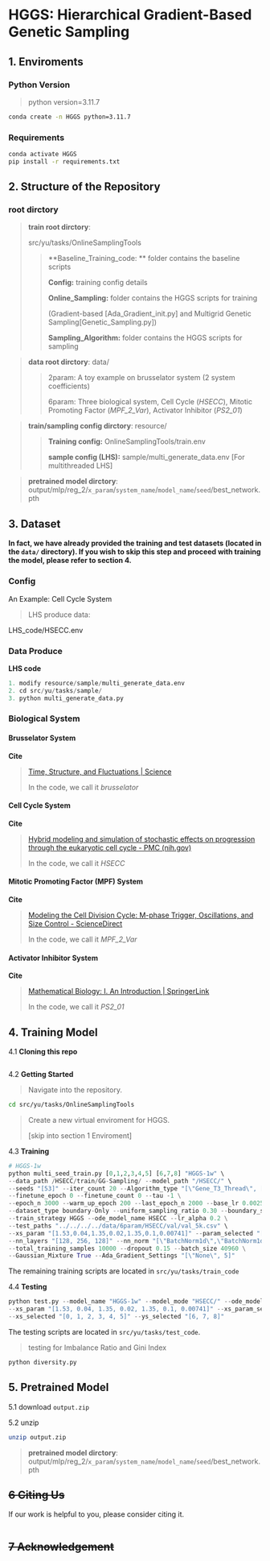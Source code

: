 # HGGS: Hierarchical Gradient-Based Genetic Sampling

## 1. Enviroments

### Python Version

> python version=3.11.7

```bash
conda create -n HGGS python=3.11.7
```

### Requirements

```bash
conda activate HGGS
pip install -r requirements.txt
```

## 2. Structure of the Repository

### root dirctory

> **train root dirctory**: 
>
> src/yu/tasks/OnlineSamplingTools
>
> > **Baseline_Training_code: ** folder contains the baseline scripts
> >
> > **Config:** training config details
> >
> > **Online_Sampling:** folder contains the HGGS scripts for training
> >
> > (Gradient-based [Ada_Gradient_init.py] and Multigrid Genetic Sampling[Genetic_Sampling.py])
> >
> > **Sampling_Algorithm:** folder contains the HGGS scripts for sampling

> **data root dirctory**: data/
>
> > 2param: A toy example on brusselator system (2 system coefficients)
> >
> > 6param: Three biological system, Cell Cycle (*HSECC*),  Mitotic Promoting Factor (*MPF_2_Var*), Activator Inhibitor (*PS2_01*)

> **train/sampling config dirctory**: resource/
>
> > **Training config:** OnlineSamplingTools/train.env
> >
> > **sample config (LHS):** sample/multi_generate_data.env [For multithreaded LHS]

> **pretrained model dirctory**: output/mlp/reg_2/`x_param`/`system_name`/`model_name`/`seed`/best_network.pth

## 3. Dataset

**In fact, we have already provided the training and test datasets (located in the `data/` directory). If you wish to skip this step and proceed with training the model, please refer to section 4.**

### Config

An Example: Cell Cycle System

> LHS produce data: 

LHS_code/HSECC.env

### Data Produce

**LHS code**

```python
1. modify resource/sample/multi_generate_data.env
2. cd src/yu/tasks/sample/
3. python multi_generate_data.py
```

### Biological System

#### Brusselator System

**Cite**

> [Time, Structure, and Fluctuations | Science](https://www.science.org/doi/abs/10.1126/science.201.4358.777)
>
> In the code, we call it *brusselator*

#### Cell Cycle System

**Cite**

> [Hybrid modeling and simulation of stochastic effects on progression through the eukaryotic cell cycle - PMC (nih.gov)](https://www.ncbi.nlm.nih.gov/pmc/articles/PMC3272065/)
>
> In the code, we call it *HSECC*

#### Mitotic Promoting Factor (MPF) System

**Cite**

> [Modeling the Cell Division Cycle: M-phase Trigger, Oscillations, and Size Control - ScienceDirect](https://www.sciencedirect.com/science/article/abs/pii/S0022519383711793)
>
> In the code, we call it *MPF_2_Var*

#### Activator Inhibitor System

**Cite**

> [Mathematical Biology: I. An Introduction | SpringerLink](https://link.springer.com/book/10.1007/b98868)
>
> In the code, we call it *PS2_01*

## 4. Training Model

4.1 **Cloning this repo**

```python

```

4.2 **Getting Started**

> Navigate into the repository.

```bash
cd src/yu/tasks/OnlineSamplingTools
```

> Create a new virtual enviroment for HGGS. 
>
> [skip into section 1 Enviroment]

4.3 **Training**

```python
# HGGS-1w
python multi_seed_train.py [0,1,2,3,4,5] [6,7,8] "HGGS-1w" \
--data_path /HSECC/train/GG-Sampling/ --model_path "/HSECC/" \
--seeds "[53]" --iter_count 20 --Algorithm_type "[\"Gene_T3_Thread\", [6.0, 4.0], [\"A\", \"D\"]]" \
--finetune_epoch 0 --finetune_count 0 --tau -1 \
--epoch_n 3000 --warm_up_epoch 200 --last_epoch_n 2000 --base_lr 0.0025 --max_lr -1 \
--dataset_type boundary-Only --uniform_sampling_ratio 0.30 --boundary_sampling_ratio 0.20 --boundary_KNN 5 \
--train_strategy HGGS --ode_model_name HSECC --lr_alpha 0.2 \
--test_paths "../../../../data/6param/HSECC/val/val_5k.csv" \
--xs_param "[1.53,0.04,1.35,0.02,1.35,0.1,0.00741]" --param_selected "[0,1,2,3,4,5]" --xs_lb_ub "[0, 10]" \
--nn_layers "[128, 256, 128]" --nn_norm "[\"BatchNorm1d\",\"BatchNorm1d\",\"BatchNorm1d\"]" \
--total_training_samples 10000 --dropout 0.15 --batch_size 40960 \
--Gaussian_Mixture True --Ada_Gradient_Settings "[\"None\", 5]"
```

The remaining training scripts are located in `src/yu/tasks/train_code`

4.4 **Testing**

```python
python test.py --model_name "HGGS-1w" --model_mode "HSECC/" --ode_model_name "HSECC" \
--xs_param "[1.53, 0.04, 1.35, 0.02, 1.35, 0.1, 0.00741]" --xs_param_selected "[0, 1, 2, 3, 4, 5]" \
--xs_selected "[0, 1, 2, 3, 4, 5]" --ys_selected "[6, 7, 8]"
```

The testing scripts are located in `src/yu/tasks/test_code`.

> testing for Imbalance Ratio and Gini Index

```python
python diversity.py
```

## 5. Pretrained Model

5.1 download `output.zip`

5.2 unzip

```bash
unzip output.zip
```

> **pretrained model dirctory**: output/mlp/reg_2/`x_param`/`system_name`/`model_name`/`seed`/best_network.pth

## ~~6 **Citing Us**~~

If our work is helpful to you, please consider citing it.

```

```

## ~~7 **Acknowledgement**~~

